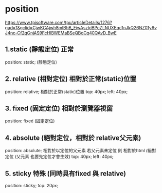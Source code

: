 # position
https://www.tpisoftware.com/tpu/articleDetails/1276?gad=1&gclid=CjwKCAjwh8mlBhB_EiwAsztdBPcZLNUXEqc1nJkQ26NZ01y6vJ4nc-Cf2qGnjAS9FcHlBWEMaBSeQBoCq40QAvD_BwE

## 1.static (靜態定位) 正常
position: static; (靜態定位)

## 2. relative (相對定位)  相對於正常(static)位置
position: relative;   相對於正常(static)位置
top: 40px; left: 40px;

## 3. fixed (固定定位) 相對於瀏覽器視窗
position: fixed (固定定位)

## 4. absolute (絕對定位，相對於 relative父元素) 
position: absolute;  相對於以定位的父元素  若父元素未定位 則 相對於html
/絕對定位 (父元素 也要先定位才會生效)
top: 40px; left: 40px;

## 5. sticky 特殊 (同時具有fixed 與 relative)
position: sticky;
top: 20px;



